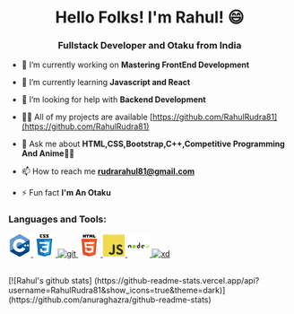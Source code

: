 <h1 align="center">Hello Folks! I'm Rahul! 😄</h1>
<h3 align="center">Fullstack Developer and Otaku from India</h3>

- 🔭 I’m currently working on **Mastering FrontEnd Development**

- 🌱 I’m currently learning **Javascript and React**

- 🤝 I’m looking for help with **Backend Development**

- 👨‍💻 All of my projects are available [https://github.com/RahulRudra81](https://github.com/RahulRudra81)

- 💬 Ask me about **HTML,CSS,Bootstrap,C++,Competitive Programming And Anime🤔😂**

- 📫 How to reach me **rudrarahul81@gmail.com**

- ⚡ Fun fact **I'm An Otaku**


<h3 align="left">Languages and Tools:</h3>
<p align="left"> <a href="https://www.w3schools.com/cpp/" target="_blank"> <img src="https://raw.githubusercontent.com/devicons/devicon/master/icons/cplusplus/cplusplus-original.svg" alt="cplusplus" width="40" height="40"/> </a> <a href="https://www.w3schools.com/css/" target="_blank"> <img src="https://raw.githubusercontent.com/devicons/devicon/master/icons/css3/css3-original-wordmark.svg" alt="css3" width="40" height="40"/> </a> <a href="https://git-scm.com/" target="_blank"> <img src="https://www.vectorlogo.zone/logos/git-scm/git-scm-icon.svg" alt="git" width="40" height="40"/> </a> <a href="https://www.w3.org/html/" target="_blank"> <img src="https://raw.githubusercontent.com/devicons/devicon/master/icons/html5/html5-original-wordmark.svg" alt="html5" width="40" height="40"/> </a> <a href="https://developer.mozilla.org/en-US/docs/Web/JavaScript" target="_blank"> <img src="https://raw.githubusercontent.com/devicons/devicon/master/icons/javascript/javascript-original.svg" alt="javascript" width="40" height="40"/> </a>  <a href="https://nodejs.org" target="_blank"> <img src="https://raw.githubusercontent.com/devicons/devicon/master/icons/nodejs/nodejs-original-wordmark.svg" alt="nodejs" width="40" height="40"/> </a>  </a> <a href="https://www.adobe.com/products/xd.html" target="_blank"> <img src="https://cdn.worldvectorlogo.com/logos/adobe-xd.svg" alt="xd" width="40" height="40"/> </a> </p>

<br />
[![Rahul's github stats]
(https://github-readme-stats.vercel.app/api?username=RahulRudra81&show_icons=true&theme=dark)](https://github.com/anuraghazra/github-readme-stats)
